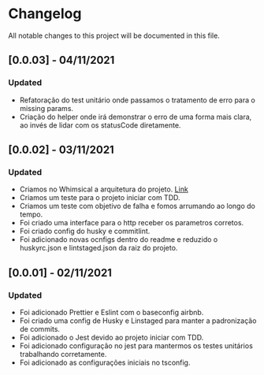 # Changelog

All notable changes to this project will be documented in this file.

## [0.0.03] - 04/11/2021

### Updated

- Refatoração do test unitário onde passamos o tratamento de erro para o missing params.
- Criação do helper onde irá demonstrar o erro de uma forma mais clara, ao invés de lidar
  com os statusCode diretamente.

## [0.0.02] - 03/11/2021

### Updated

- Criamos no Whimsical a arquitetura do projeto. [Link](https://whimsical.com/clean-node-WE8HA5pYr69WVuzq6vEe5d)
- Criamos um teste para o projeto iniciar com TDD.
- Criamos um teste com objetivo de falha e fomos arrumando ao longo do tempo.
- Foi criado uma interface para o http receber os parametros corretos.
- Foi criado config do husky e commitlint.
- Foi adicionado novas ocnfigs dentro do readme e reduzido o huskyrc.json e lintstaged.json
  da raiz do projeto.

## [0.0.01] - 02/11/2021

### Updated

- Foi adicionado Prettier e Eslint com o baseconfig airbnb.
- Foi criado uma config de Husky e Linstaged para manter a padronização de commits.
- Foi adicionado o Jest devido ao projeto iniciar com TDD.
- Foi adicionado configuração no jest para mantermos os testes unitários trabalhando corretamente.
- Foi adicionado as configurações iniciais no tsconfig.
